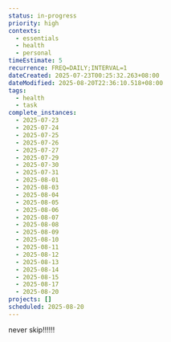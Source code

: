 ```yaml
---
status: in-progress
priority: high
contexts:
  - essentials
  - health
  - personal
timeEstimate: 5
recurrence: FREQ=DAILY;INTERVAL=1
dateCreated: 2025-07-23T00:25:32.263+08:00
dateModified: 2025-08-20T22:36:10.518+08:00
tags:
  - health
  - task
complete_instances:
  - 2025-07-23
  - 2025-07-24
  - 2025-07-25
  - 2025-07-26
  - 2025-07-27
  - 2025-07-29
  - 2025-07-30
  - 2025-07-31
  - 2025-08-01
  - 2025-08-03
  - 2025-08-04
  - 2025-08-05
  - 2025-08-06
  - 2025-08-07
  - 2025-08-08
  - 2025-08-09
  - 2025-08-10
  - 2025-08-11
  - 2025-08-12
  - 2025-08-13
  - 2025-08-14
  - 2025-08-15
  - 2025-08-17
  - 2025-08-20
projects: []
scheduled: 2025-08-20
---
```


never skip!!!!!!

